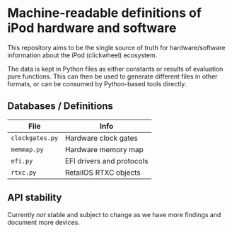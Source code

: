 Machine-readable definitions of iPod hardware and software
===

This repository aims to be the single source of truth for hardware/software
information about the iPod (clickwheel) ecosystem.

The data is kept in Python files as either constants or results of evaluation
pure functions. This can then be used to generate different files in other
formats, or can be consumed by Python-based tools directly.

Databases / Definitions
---

| File            | Info                      |
|-----------------|---------------------------|
| `clockgates.py` | Hardware clock gates      |
| `memmap.py`     | Hardware memory map       |
| `efi.py`        | EFI drivers and protocols |
| `rtxc.py`       | RetailOS RTXC objects     |

API stability
---

Currently _not_ stable and subject to change as we have more findings and
document more devices.

